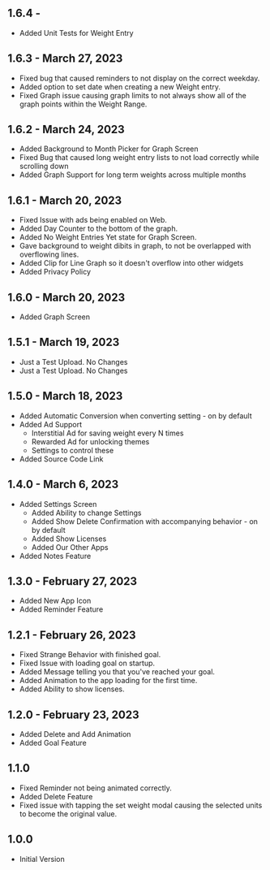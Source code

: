 ## 1.6.4 - 

- Added Unit Tests for Weight Entry

## 1.6.3 - March 27, 2023

- Fixed bug that caused reminders to not display on the correct weekday.
- Added option to set date when creating a new Weight entry.
- Fixed Graph issue causing graph limits to not always show all of the graph points within the Weight Range.

## 1.6.2 - March 24, 2023

- Added Background to Month Picker for Graph Screen
- Fixed Bug that caused long weight entry lists to not load correctly while scrolling down
- Added Graph Support for long term weights across multiple months

## 1.6.1 - March 20, 2023

- Fixed Issue with ads being enabled on Web.
- Added Day Counter to the bottom of the graph.
- Added No Weight Entries Yet state for Graph Screen.
- Gave background to weight dibits in graph, to not be overlapped with overflowing lines.
- Added Clip for Line Graph so it doesn't overflow into other widgets
- Added Privacy Policy

## 1.6.0 - March 20, 2023

- Added Graph Screen

## 1.5.1 - March 19, 2023

- Just a Test Upload. No Changes
- Just a Test Upload. No Changes

## 1.5.0 - March 18, 2023

- Added Automatic Conversion when converting setting - on by default
- Added Ad Support
  - Interstitial Ad for saving weight every N times
  - Rewarded Ad for unlocking themes
  - Settings to control these
- Added Source Code Link

## 1.4.0 - March 6, 2023

- Added Settings Screen
  - Added Ability to change Settings
  - Added Show Delete Confirmation with accompanying behavior - on by default
  - Added Show Licenses
  - Added Our Other Apps
- Added Notes Feature

## 1.3.0 - February 27, 2023

- Added New App Icon
- Added Reminder Feature

## 1.2.1 - February 26, 2023

- Fixed Strange Behavior with finished goal.
- Fixed Issue with loading goal on startup.
- Added Message telling you that you've reached your goal.
- Added Animation to the app loading for the first time.
- Added Ability to show licenses.

## 1.2.0 - February 23, 2023

- Added Delete and Add Animation
- Added Goal Feature

## 1.1.0

- Fixed Reminder not being animated correctly. 
- Added Delete Feature
- Fixed issue with tapping the set weight modal causing the selected units to become the original value.

## 1.0.0

- Initial Version